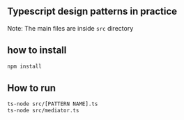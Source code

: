 ## Typescript design patterns in practice 

Note: The main files are inside `src` directory

## how to install 
```bash
npm install 
```


## How to run 
```bash
ts-node src/[PATTERN NAME].ts
ts-node src/mediator.ts
```
